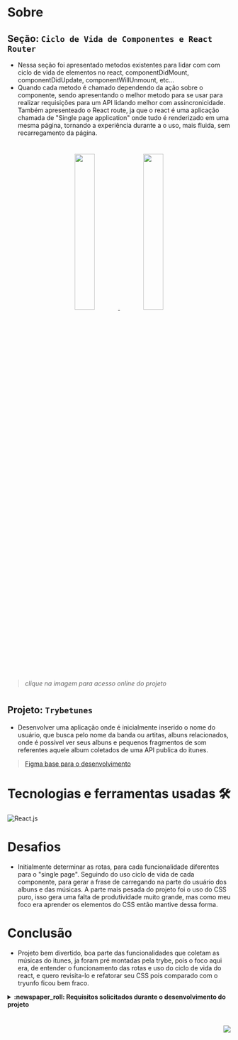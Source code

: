 # Sobre

## Seção: `Ciclo de Vida de Componentes e React Router`
- Nessa seção foi apresentado metodos existentes para lidar com com ciclo de vida de elementos no react, componentDidMount, componentDidUpdate, componentWillUnmount, etc...
- Quando cada metodo é chamado dependendo da ação sobre o componente, sendo apresentando o melhor metodo para se usar para realizar requisições para um API lidando melhor com assincronicidade. Também apresenteado o React route, ja que o react é uma aplicação chamada de "Single page application" onde tudo é renderizado em uma mesma página, tornando a experiência durante a o uso, mais fluida, sem recarregamento da página.
#
<div align="center">
  <a href="https://davidrogger.github.io/trybe-project-trybetunes>
    <img width="30%" src="./imgs/project_trybetunes_top.webp">
    <img width="30%" src="./imgs/project_trybetunes_mid.webp">
    <img width="30%" src="./imgs/project_trybetunes_bottom.webp">
  </a>
</div>

>*clique na imagem para acesso online do projeto*
#
## Projeto: `Trybetunes`
- Desenvolver uma aplicação onde é inicialmente inserido o nome do usuário, que busca pelo nome da banda ou artitas, albuns relacionados, onde é possível ver seus albuns e pequenos fragmentos de som referentes aquele album coletados de uma API publica do itunes.
>[Figma base para o desenvolvimento](https://www.figma.com/file/BDQgAJvOe4KNUjmrYh5t68/TrybeTunes-Figma?node-id=0%3A1)

# Tecnologias e ferramentas usadas 🛠

![React.js](https://img.shields.io/badge/-React.js-61DAFB?style=flat-square&logo=react&logoColor=ffffff)


# Desafios

- Initialmente determinar as rotas, para cada funcionalidade diferentes para o "single page". Seguindo do uso ciclo de vida de cada componente, para gerar a frase de carregando na parte do usuário dos albuns e das músicas. A parte mais pesada do projeto foi o uso do CSS puro, isso gera uma falta de produtividade muito grande, mas como meu foco era aprender os elementos do CSS então mantive dessa forma.

# Conclusão

- Projeto bem divertido, boa parte das funcionalidades que coletam as músicas do itunes, ja foram pré montadas pela trybe, pois o foco aqui era, de entender o funcionamento das rotas e uso do ciclo de vida do react, e quero revisita-lo e refatorar seu CSS pois comparado com o tryunfo ficou bem fraco.

</details>

<details>
  <summary>
    <strong>
      :newspaper_roll: Requisitos solicitados durante o desenvolvimento do projeto
    </strong>
  </summary>

 
### Requisitos
*Nome* | *Avaliação*
--- | :---:
1 - Crie as rotas necessárias para a aplicação | :heavy_check_mark:
2 - Crie um formulário para identificação | :heavy_check_mark:
3 - Crie um componente de cabeçalho | :heavy_check_mark:
4 - Crie os links de navegação no cabeçalho | :heavy_check_mark:
5 - Crie o formulário para pesquisar artistas | :heavy_check_mark:
6 - Faça a requisição para pesquisar artistas | :heavy_check_mark:
7 - Crie a lista de músicas do álbum selecionado | :heavy_check_mark:
8 - Crie o mecanismo para adicionar músicas na lista de músicas favoritas | :heavy_check_mark:
9 - Faça a requisição para recuperar as músicas favoritas ao entrar na página do Álbum | :heavy_check_mark:
10 - Faça a requisição para recuperar as músicas favoritas e atualizar a lista após favoritar uma música | :heavy_check_mark:
11 - Crie o mecanismo para remover músicas na lista de músicas favoritas | :heavy_check_mark:
12 - Crie a lista de músicas favoritas | :heavy_check_mark:
13 - Crie a exibição de perfil| :heavy_check_mark:
14 - Crie o formulário de edição de perfil | :heavy_check_mark:



</details>

#

<div align="right">
  <img src="https://badgen.net/badge/last%20update/18-01-2023/blue">
</div>
